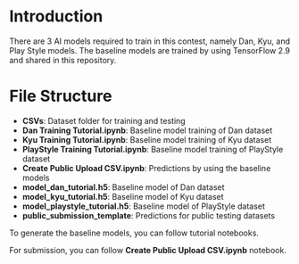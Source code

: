 # Introduction
There are 3 AI models required to train in this contest, namely Dan, Kyu, and Play Style models. The baseline models are trained by using TensorFlow 2.9 and shared in this repository. 

# File Structure
  - **CSVs**: Dataset folder for training and testing
  - **Dan Training Tutorial.ipynb**: Baseline model training of Dan dataset
  - **Kyu Training Tutorial.ipynb**: Baseline model training of Kyu dataset
  - **PlayStyle Training Tutorial.ipynb**: Baseline model training of PlayStyle dataset
  - **Create Public Upload CSV.ipynb**: Predictions by using the baseline models
  - **model_dan_tutorial.h5**: Baseline model of Dan dataset
  - **model_kyu_tutorial.h5**: Baseline model of Kyu dataset
  - **model_playstyle_tutorial.h5**: Baseline model of PlayStyle dataset
  - **public_submission_template**: Predictions for public testing datasets

To generate the baseline models, you can follow tutorial notebooks.

For submission, you can follow **Create Public Upload CSV.ipynb** notebook.
